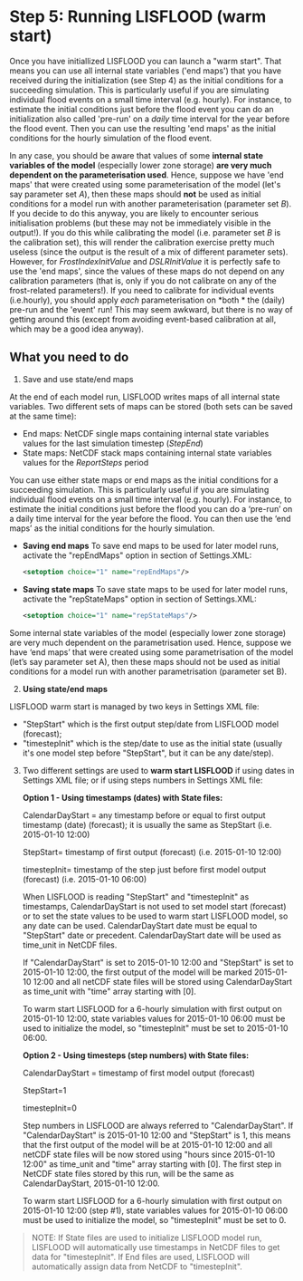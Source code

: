 # Step 5: Running LISFLOOD (warm start)

Once you have initiallized LISFLOOD you can launch a "warm start". That means you can use all internal state variables ('end maps') that you have received during the initialization (see Step 4) as the initial conditions for a succeeding simulation. 
This is particularly useful if you are simulating individual flood events on a small time interval (e.g. hourly). For instance, to estimate the initial conditions just before the flood event you can do an initialization also called 'pre-run' on a *daily* time interval for the year before the flood event. Then you  can use the resulting 'end maps' as the initial conditions for the hourly simulation of the flood event.

In any case, you should be aware that values of some **internal state variables of the model** (especially lower zone storage) **are very much dependent on the parameterisation used**. Hence, suppose we have 'end maps' that were created using some parameterisation of the model (let's say parameter set *A*), then these maps should **not** be used as initial conditions for a model run with another parameterisation (parameter set *B*). If you decide to do this anyway, you are likely to encounter serious initialisation problems (but these may not be immediately visible in the output!). If you do this while calibrating the model (i.e. parameter set *B* is the calibration set), this will render the calibration exercise pretty much useless (since the output is the result of a mix of different parameter sets). However, for *FrostIndexInitValue* and *DSLRInitValue* it is perfectly safe to use the 'end maps', since the values of these maps do not depend on any calibration parameters (that is, only if you do not calibrate on any of the frost-related parameters!). If you need to calibrate for individual events (i.e.hourly), you should apply *each* parameterisation on *both * the (daily) pre-run and the 'event' run! This may seem awkward, but there is no way of getting around this (except from avoiding event-based calibration at all, which may be a good idea anyway).

## What you need to do
1) Save and use state/end maps

At the end of each model run, LISFLOOD writes maps of all internal state variables. Two different sets of maps can be stored (both sets can be saved at the same time):

- End maps: NetCDF single maps containing internal state variables values for the last simulation timestep (*StepEnd*)
- State maps: NetCDF stack maps containing internal state variables values for the *ReportSteps* period

You can use either state maps or end maps as the initial conditions for a succeeding simulation. This is particularly useful if you are simulating individual flood events on a small time interval (e.g. hourly). For instance, to estimate the initial conditions just before the flood you can do a ‘pre-run’ on a daily time interval for the year before the flood. You can then use the ‘end maps’ as the initial conditions for the hourly simulation.

- **Saving end maps**
    To save end maps to be used for later model runs, activate the "repEndMaps" option in <lfoptions> section of Settings.XML:
    ```xml
    <setoption choice="1" name="repEndMaps"/>
    ```

- **Saving state maps**
    To save state maps to be used for later model runs, activate the "repStateMaps" option in <lfoptions> section of Settings.XML:
    ```xml
    <setoption choice="1" name="repStateMaps"/>
    ```
  
Some internal state variables of the model (especially lower zone storage) are very much dependent on the parametrisation used. Hence, suppose we have ‘end maps’ that were created using some parametrisation of the model (let’s say parameter set A), then these maps should not be used as initial conditions for a model run with another parametrisation (parameter set B).

2) **Using state/end maps**

LISFLOOD warm start is managed by two keys in Settings XML file:

- "StepStart" which is the first output step/date from LISFLOOD model (forecast);
- "timestepInit" which is the step/date to use as the initial state (usually it's one model step before "StepStart", but it can be any date/step).

3) Two different settings are used to **warm start LISFLOOD** if using dates in Settings XML file; or if using steps numbers in Settings XML file:

    **Option 1 - Using timestamps (dates) with State files:**

    CalendarDayStart = any timestamp before or equal to first output timestamp (date) (forecast); it is usually the same as StepStart  (i.e. 2015-01-10 12:00)

    StepStart= timestamp of first output (forecast) (i.e. 2015-01-10 12:00)

    timestepInit= timestamp of the step just before first model output (forecast) (i.e. 2015-01-10 06:00)

    When LISFLOOD is reading "StepStart" and "timestepInit" as timestamps, CalendarDayStart is not used to set model start (forecast) or to set the state values to be used to warm start LISFLOOD model, so any date can be used. CalendarDayStart date must be equal to "StepStart" date or precedent. CalendarDayStart date will be used as time_unit in NetCDF files.

    If "CalendarDayStart" is set to 2015-01-10 12:00 and "StepStart" is set to 2015-01-10 12:00, the first output of the model will be marked 2015-01-10 12:00 and all netCDF state files will be stored using CalendarDayStart as time_unit with "time" array starting with [0].

    To warm start LISFLOOD for a 6-hourly simulation with first output on  2015-01-10 12:00, state variables values for 2015-01-10 06:00 must be used to initialize the model, so  "timestepInit" must be set to 2015-01-10 06:00.

    **Option 2 - Using timesteps (step numbers) with State files:**

    CalendarDayStart = timestamp of first model output (forecast)

    StepStart=1

    timestepInit=0

    Step numbers in LISFLOOD are always referred to "CalendarDayStart". If "CalendarDayStart" is 2015-01-10 12:00 and "StepStart" is 1, this means that the first output of the model will be at 2015-01-10 12:00 and all netCDF state files will be now stored using "hours since 2015-01-10 12:00" as time_unit and "time" array starting with [0]. The first step in NetCDF state files stored by this run, will be the same as CalendarDayStart, 2015-01-10 12:00.

    To warm start LISFLOOD for a 6-hourly simulation with first output on  2015-01-10 12:00 (step #1), state variables values for 2015-01-10 06:00 must be used to initialize the model, so "timestepInit" must be set to 0.

> NOTE: If State files are used to initialize LISFLOOD model run, LISFLOOD will automatically use timestamps in NetCDF files to get data for "timestepInit". If End files are used, LISFLOOD will automatically assign data from NetCDF to "timestepInit".
